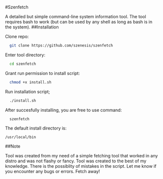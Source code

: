 #Szenfetch

A detailed but simple command-line system information tool.
The tool requires bash to work (but can be used by any shell as long as bash is in the system).
##Installation

Clone repo:
```bash or any shell
  git clone https://github.com/szenesis/szenfetch
```

Enter tool directory:

```bash
  cd szenfetch
```

Grant run permission to install script:

```bash
  chmod +x install.sh
```

Run installation script;

```bash
  ./install.sh
```

After succesfully installing, you are free to use command:

```bash
  szenfetch
```

The default install directory is:
```
/usr/local/bin
```
##Note

Tool was created from my need of a simple fetching tool that worked in any distro and was not flashy or fancy.
Tool was created to the best of my knowledge. There is the possiblity of mistakes in the script. Let me know if you encounter any bugs or errors. Fetch away!
